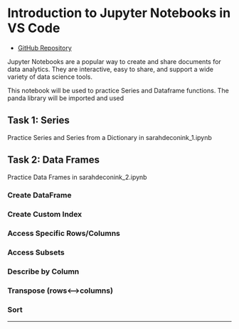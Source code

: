 # Introduction to Jupyter Notebooks in VS Code

- [GitHub Repository](https://github.com/Sarah566092/datafun-04-notebooks)

Jupyter Notebooks are a popular way to create and share documents for data analytics. They are interactive, easy to share, and support a wide variety of data science tools.

This notebook will be used to practice Series and Dataframe functions. The panda library will be imported and used

## Task 1: Series

Practice Series and Series from a Dictionary in sarahdeconink_1.ipynb

## Task 2: Data Frames

Practice Data Frames in sarahdeconink_2.ipynb

### Create DataFrame
### Create Custom Index
### Access Specific Rows/Columns
### Access Subsets
### Describe by Column
### Transpose (rows<-->columns)
### Sort


-----

